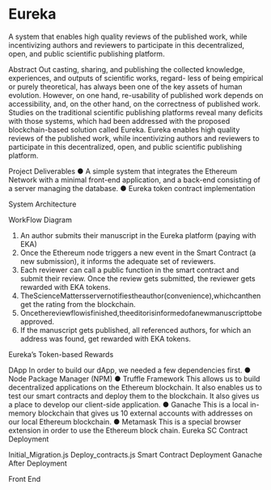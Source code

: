 # Eureka
A system that enables high quality reviews of the published work, while incentivizing authors and reviewers to participate in this decentralized, open, and public scientific publishing platform.

Abstract
Out casting, sharing, and publishing the collected knowledge, experiences, and outputs of scientific works, regard- less of being empirical or purely theoretical, has always been one of the key assets of human evolution. However, on one hand, re-usability of published work depends on accessibility, and, on the other hand, on the correctness of published work. Studies on the traditional scientific publishing platforms reveal many deficits with those systems, which had been addressed with the proposed blockchain-based solution called Eureka. Eureka enables high quality reviews of the published work, while incentivizing authors and reviewers to participate in this decentralized, open, and public scientific publishing platform.

Project Deliverables
● A simple system that integrates the Ethereum Network with a minimal front-end application, and a back-end consisting of a server managing the database.
● Eureka token contract implementation


 System Architecture

 WorkFlow Diagram
1. An author submits their manuscript in the Eureka platform (paying with EKA)
2. Once the Ethereum node triggers a new event in the Smart Contract (a new
submission), it informs the adequate set of reviewers.
3. Each reviewer can call a public function in the smart contract and submit their
review. Once the review gets submitted, the reviewer gets rewarded with EKA
tokens.
4. TheScienceMattersservernotifiestheauthor(convenience),whichcanthenget
the rating from the blockchain.
5. Oncethereviewflowisfinished,theeditorisinformedofanewmanuscripttobe
approved.
6. If the manuscript gets published, all referenced authors, for which an address
was found, get rewarded with EKA tokens.

Eureka’s Token-based Rewards

DApp
In order to build our dApp, we needed a few dependencies first.
● Node Package Manager (NPM)
● Truffle Framework
This allows us to build decentralized applications on the Ethereum blockchain. It also enables us to test our smart contracts and deploy them to the blockchain. It also gives us a place to develop our client-side application.
● Ganache
This is a local in-memory blockchain that ​gives us 10 external accounts with addresses on our local Ethereum blockchain.
● Metamask
This is a special browser extension in order to use the Ethereum block chain.
Eureka SC Contract Deployment


Initial_Migration.js
Deploy_contracts.js
Smart Contract Deployment
Ganache After Deployment


 Front End
